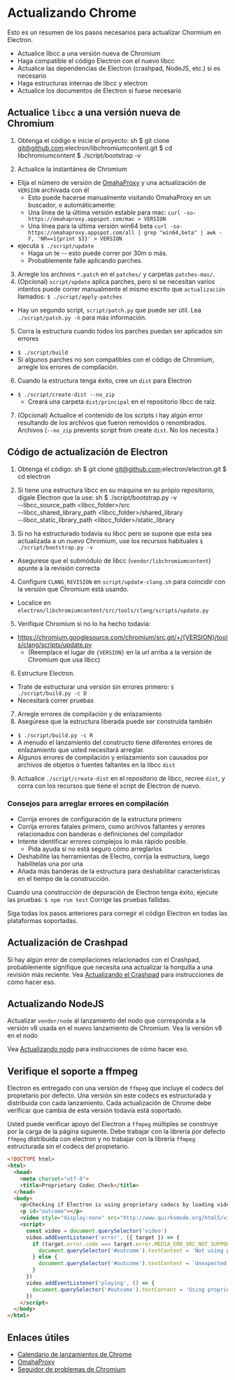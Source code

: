 # Actualizando Chrome

Esto es un resumen de los pasos necesarios para actualizar Chormium en Electron.

- Actualice libcc a una versión nueva de Chromium
- Haga compatible el código Electron con el nuevo libcc
- Actualice las dependencias de Electron (crashpad, NodeJS, etc.) si es necesario
- Haga estructuras internas de libcc y electron
- Actualice los documentos de Electron si fuese necesario

## Actualice `libcc` a una versión nueva de Chromium

1. Obtenga el código e inicie el proyecto: 
      sh
      $ git clone git@github.com:electron/libchromiumcontent.git
      $ cd libchromiumcontent
      $ ./script/bootstrap -v

2. Actualice la instantánea de Chromium 
  - Elija el número de versión de [OmahaProxy](https://omahaproxy.appspot.com/) y una actualización de `VERSION` archivada con él 
    - Esto puede hacerse manualmente visitando OmahaProxy en un buscador, o automáticamente:
    - Una línea de la última versión estable para mac: `curl -so- https://omahaproxy.appspot.com/mac > VERSION`
    - Una línea para la última versión win64 beta `curl -so- https://omahaproxy.appspot.com/all | grep "win64,beta" | awk -F, 'NR==1{print $3}' > VERSION`
  - ejecuta `$ ./script/update` 
    - Haga un te -- esto puede correr por 30m o más.
    - Probablemente falle aplicando parches.
3. Arregle los archivos `*.patch` en el `patches/` y carpetas `patches-mas/`.
4. (Opcional) `script/update` aplica parches, pero si se necesitan varios intentos puede correr manualmente el mismo escrito que `actualización` llamados: `$ ./script/apply-patches` 
  - Hay un segundo script, `script/patch.py` que puede ser útil. Lea `./script/patch.py -h` para más información.
5. Corra la estructura cuando todos los parches puedan ser aplicados sin errores 
  - `$ ./script/build`
  - Si algunos parches no son compatibles con el código de Chromium, arregle los errores de compilación.
6. Cuando la estructura tenga éxito, cree un `dist` para Electron 
  - `$ ./script/create-dist --no_zip` 
    - Creará una carpeta `dist/principal` en el repositorio libcc de raíz.
7. (Opcional) Actualice el contenido de los scripts i hay algún error resultando de los archivos que fueron removidos o renombrados. Archivos (`--no_zip` prevents script from create `dist`. No los necesita.)

## Código de actualización de Electron

1. Obtenga el código: 
      sh
      $ git clone git@github.com:electron/electron.git
      $ cd electron

2. Si tiene una estructura libcc en su máquina en su própio repositorio, dígale Electron que la use: 
      sh
      $ ./script/bootstrap.py -v \
        --libcc_source_path <libcc_folder>/src \
        --libcc_shared_library_path <libcc_folder>/shared_library \
        --libcc_static_library_path <libcc_folder>/static_library

3. Si no ha estructurado todavía su libcc pero se supone que esta sea actualizada a un nuevo Chromium, use los recursos habituales `$ ./script/bootstrap.py -v`
  
  - Asegurese que el submódulo de libcc (`vendor/libchromiumcontent`) apunte a la revisión correcta

4. Configure `CLANG_REVISION` en `script/update-clang.sh` para coincidir con la versión que Chromium está usando.
  
  - Localice en `electron/libchromiumcontent/src/tools/clang/scripts/update.py`

5. Verifique Chromium si no lo ha hecho todavía:
  
  - https://chromium.googlesource.com/chromium/src.git/+/{VERSION}/tools/clang/scripts/update.py 
    - (Reemplace el lugar de `{VERSION}` en la url arriba a la versión de Chromium que usa libcc)
6. Estructure Electron. 
  - Trate de estructurar una versión sin errores primero: `$ ./script/build.py -c D`
  - Necesitará correr pruebas
7. Arregle errores de compilación y de enlazamiento
8. Asegúrese que la estructura liberada puede ser construida también 
  - `$ ./script/build.py -c R`
  - A menudo el lanzamiento del constructo tiene diferentes errores de enlazamiento que usted necesitará arreglar.
  - Algunos errores de compilación y enlazamiento son causados por archivos de objetos o fuentes faltantes en la libcc `dist`
9. Actualice `./script/create-dist` en el repositorio de libcc, recree `dist`, y corra con los recursos que tiene el script de Electron de nuevo.

### Consejos para arreglar errores en compilación

- Corrija errores de configuración de la estructura primero
- Corrija errores fatales primero, como archivos faltantes y errores relacionados con banderas o definiciones del compilador
- Intente identificar errores complejos lo más rápido posible. 
  - Pida ayuda si no está seguro cómo arreglarlos
- Deshabilite las herramientas de Electro, corrija la estructura, luego habilitelas una por una
- Añada más banderas de la estructura para deshabilitar características en el tiempo de la construcción.

Cuando una construcción de depuración de Electron tenga éxito, ejecute las pruebas: `$ npm run test` Corrige las pruebas fallidas.

Siga todas los pasos anteriores para corregir el código Electron en todas las plataformas soportadas.

## Actualización de Crashpad

Si hay algún error de compilaciones relacionados con el Crashpad, probablemente signifique que necesita una actualizar la horquilla a una revisión más reciente. Vea [Actualizando el Crashpad](upgrading-crashpad.md) para instrucciones de cómo hacer eso.

## Actualizando NodeJS

Actualizar `vendor/node` al lanzamiento del nodo que corresponda a la versión v8 usada en el nuevo lanzamiento de Chromium. Vea la versión v8 en el nodo

Vea [Actualizando nodo](upgrading-node.md) para instrucciones de cómo hacer eso.

## Verifique el soporte a ffmpeg

Electron es entregado con una versión de `ffmpeg` que incluye el codecs del propietario por defecto. Una versión sin este codecs es estructurada y distribuida con cada lanzamiento. Cada actualización de Chrome debe verificar que cambia de esta versión todavía está soportado.

Usted puede verificar apoyo del Electron a `ffmpeg` múltiples se construye por la carga de la página siguiente. Debe trabajar con la librería por defecto `ffmpeg` distribuida con electron y no trabajar con la librería `ffmpeg` estructurada sin el codecs del propietario.

```html
<!DOCTYPE html>
<html>
  <head>
    <meta charset="utf-8">
    <title>Proprietary Codec Check</title>
  </head>
  <body>
    <p>Checking if Electron is using proprietary codecs by loading video from http://www.quirksmode.org/html5/videos/big_buck_bunny.mp4</p>
    <p id="outcome"></p>
    <video style="display:none" src="http://www.quirksmode.org/html5/videos/big_buck_bunny.mp4" autoplay></video>
    <script>
      const video = document.querySelector('video')
      video.addEventListener('error', ({ target }) => {
        if (target.error.code === target.error.MEDIA_ERR_SRC_NOT_SUPPORTED) {
          document.querySelector('#outcome').textContent = 'Not using proprietary codecs, video emitted source not supported error event.'
        } else {
          document.querySelector('#outcome').textContent = `Unexpected error: ${target.error.code}`
        }
      })
      video.addEventListener('playing', () => {
        document.querySelector('#outcome').textContent = 'Using proprietary codecs, video started playing.'
      })
    </script>
  </body>
</html>
```

## Enlaces útiles

- [Calendario de lanzamientos de Chrome](https://www.chromium.org/developers/calendar)
- [OmahaProxy](http://omahaproxy.appspot.com)
- [Seguidor de problemas de Chromium](https://bugs.chromium.org/p/chromium)